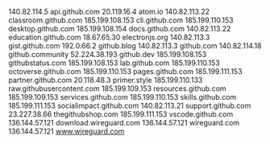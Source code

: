 140.82.114.5 api.github.com
20.119.16.4 atom.io
140.82.113.22 classroom.github.com
185.199.108.153 cli.github.com
185.199.110.153 desktop.github.com
185.199.108.154 docs.github.com
140.82.113.22 education.github.com
18.67.65.30 electronjs.org
140.82.113.3 gist.github.com
192.0.66.2 github.blog
140.82.113.3 github.com
140.82.114.18 github.community
52.224.38.193 github.dev
185.199.108.153 githubstatus.com
185.199.108.153 lab.github.com
185.199.110.153 octoverse.github.com
185.199.110.153 pages.github.com
185.199.111.153 partner.github.com
20.118.48.3 primer.style
185.199.110.133 raw.githubusercontent.com
185.199.109.153 resources.github.com
185.199.109.153 services.github.com
185.199.110.153 skills.github.com
185.199.111.153 socialimpact.github.com
140.82.113.21 support.github.com
23.227.38.66 thegithubshop.com
185.199.111.153 vscode.github.com
136.144.57.121 download.wireguard.com
136.144.57.121 wireguard.com
136.144.57.121 www.wireguard.com
